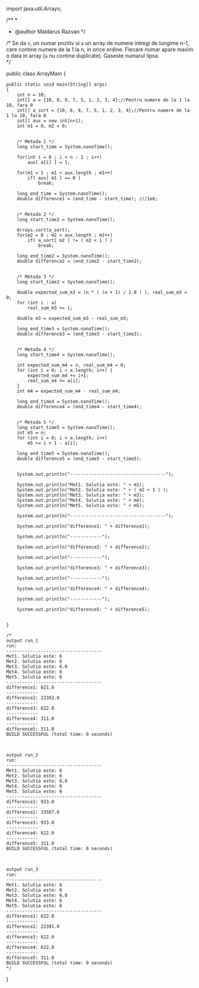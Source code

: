 import java.util.Arrays;

/**
 *
 * @author Maldarus Razvan
 */
 
 /*
    Se da `n`, un numar pozitiv si `a` un array de numere intregi de lungime n-1, care contine numere de la 1 la n, in orice ordine. 
    Fiecare numar apare maxim o data in array (`a` nu contine duplicate). Gaseste numarul lipsa.        
*/

public class ArrayMain {
    
    public static void main(String[] args)
    {
        int n = 10;
        int[] a = {10, 8, 9, 7, 5, 1, 2, 3, 4};//Pentru numere de la 1 la 10, fara 0
        int[] a_sort = {10, 8, 9, 7, 5, 1, 2, 3, 4};//Pentru numere de la 1 la 10, fara 0
        int[] aux = new int[n+1];
        int m1 = 0, m2 = 0;
        
        
        /* Metoda 1 */
        long start_time = System.nanoTime();

        for(int i = 0 ; i < n - 1 ; i++)
            aux[ a[i] ] = 1;
        
        for(m1 = 1 ; m1 < aux.length ; m1++)
            if( aux[ m1 ] == 0 )
                break;
        
        long end_time = System.nanoTime();
        double difference1 = (end_time - start_time); ///1e6;
        
        
        /* Metoda 2 */
        long start_time2 = System.nanoTime();
        
        Arrays.sort(a_sort);
        for(m2 = 0 ; m2 < aux.length ; m2++)
            if( a_sort[ m2 ] != ( m2 + 1 ) )
                break;
        
        long end_time2 = System.nanoTime();
        double difference2 = (end_time2 - start_time2);
        
        
        /* Metoda 3 */
        long start_time3 = System.nanoTime();
        
        double expected_sum_m3 = (n * ( (n + 1) / 2.0 ) ), real_sum_m3 = 0;
        for (int i : a)
            real_sum_m3 += i; 

        double m3 = expected_sum_m3 - real_sum_m3;
        
        long end_time3 = System.nanoTime();
        double difference3 = (end_time3 - start_time3);
        
        
        /* Metoda 4 */
        long start_time4 = System.nanoTime();
        
        int expected_sum_m4 = n, real_sum_m4 = 0;  
        for (int i = 0; i < a.length; i++) {  
            expected_sum_m4 += i+1;  
            real_sum_m4 += a[i];  
        }  
        int m4 = expected_sum_m4 - real_sum_m4;  
          
        long end_time4 = System.nanoTime();
        double difference4 = (end_time4 - start_time4);
        
        
        /* Metoda 5 */
        long start_time5 = System.nanoTime();
        int m5 = n;
        for (int i = 0; i < a.length; i++)  
            m5 += i + 1 - a[i];
        
        long end_time5 = System.nanoTime();
        double difference5 = (end_time5 - start_time5);
        
        
        System.out.println("------------------------------------");
        
        System.out.println("Met1. Solutia este: " + m1);
        System.out.println("Met2. Solutia este: " + ( m2 + 1 ) );
        System.out.println("Met3. Solutia este: " + m3);
        System.out.println("Met4. Solutia este: " + m4);
        System.out.println("Met5. Solutia este: " + m5);
        
        System.out.println("------------------------------------");
        
        System.out.println("difference1: " + difference1);
        
        System.out.println("------------");

        System.out.println("difference2: " + difference2);
        
        System.out.println("------------");

        System.out.println("difference3: " + difference3);
        
        System.out.println("------------");

        System.out.println("difference4: " + difference4);
        
        System.out.println("------------");

        System.out.println("difference5: " + difference5);
        
       
    }
    		
	/* 
	output run_1
	run:
	------------------------------------
	Met1. Solutia este: 6
	Met2. Solutia este: 6
	Met3. Solutia este: 6.0
	Met4. Solutia este: 6
	Met5. Solutia este: 6
	------------------------------------
	difference1: 621.0
	------------
	difference2: 22392.0
	------------
	difference3: 622.0
	------------
	difference4: 311.0
	------------
	difference5: 311.0
	BUILD SUCCESSFUL (total time: 0 seconds)



	output run_2
	run:
	------------------------------------
	Met1. Solutia este: 6
	Met2. Solutia este: 6
	Met3. Solutia este: 6.0
	Met4. Solutia este: 6
	Met5. Solutia este: 6
	------------------------------------
	difference1: 933.0
	------------
	difference2: 33587.0
	------------
	difference3: 933.0
	------------
	difference4: 622.0
	------------
	difference5: 311.0
	BUILD SUCCESSFUL (total time: 0 seconds)



	output run_3
	run:
	------------------------------------
	Met1. Solutia este: 6
	Met2. Solutia este: 6
	Met3. Solutia este: 6.0
	Met4. Solutia este: 6
	Met5. Solutia este: 6
	------------------------------------
	difference1: 622.0
	------------
	difference2: 22391.0
	------------
	difference3: 622.0
	------------
	difference4: 622.0
	------------
	difference5: 311.0
	BUILD SUCCESSFUL (total time: 0 seconds)
	*/
    
}


